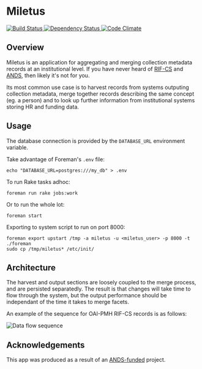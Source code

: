 # Miletus

[![Build Status](https://secure.travis-ci.org/uq-eresearch/miletus.png)
](http://travis-ci.org/uq-eresearch/miletus)
[![Dependency Status](https://gemnasium.com/uq-eresearch/miletus.png)
](https://gemnasium.com/uq-eresearch/miletus)
[![Code Climate](https://codeclimate.com/badge.png)
](https://codeclimate.com/github/uq-eresearch/miletus)

## Overview

Miletus is an application for aggregating and merging collection metadata
records at an institutional level. If you have never heard of [RIF-CS] and
[ANDS], then likely it's not for you.

Its most common use case is to harvest records from systems outputing collection
metadata, merge together records describing the same concept (eg. a person) and
to look up further information from institutional systems storing HR and funding
data.

## Usage

The database connection is provided by the `DATABASE_URL` environment variable.

Take advantage of Foreman's `.env` file:

    echo "DATABASE_URL=postgres:///my_db" > .env

To run Rake tasks adhoc:

    foreman run rake jobs:work

Or to run the whole lot:

    foreman start

Exporting to system script to run on port 8000:

    foreman export upstart /tmp -a miletus -u <miletus_user> -p 8000 -t ./foreman
    sudo cp /tmp/miletus* /etc/init/

## Architecture

The harvest and output sections are loosely coupled to the merge process, and
are persisted separatedly. The result is that changes will take time to flow
through the system, but the output performance should be independant of the time
it takes to merge facets.

An example of the sequence for OAI-PMH RIF-CS records is as follows:

![Data flow sequence](images/sequence.png)


## Acknowledgements

This app was produced as a result of an [ANDS-funded](http://www.ands.org.au/)
project.

[ANDS]: http://www.ands.org.au/
[RIF-CS]: http://services.ands.org.au/documentation/rifcs/guidelines/rif-cs.html
